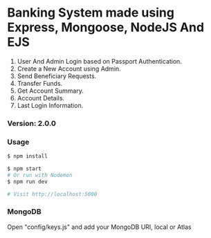 # Banking System made using Express, Mongoose, NodeJS And EJS

1. User And Admin Login based on Passport Authentication.
2. Create a New Account using Admin.
3. Send Beneficiary Requests.
4. Transfer Funds.
5. Get Account Summary.
6. Account Details.
7. Last Login Information.


### Version: 2.0.0

### Usage

```sh
$ npm install
```

```sh
$ npm start
# Or run with Nodemon
$ npm run dev

# Visit http://localhost:5000
```

### MongoDB

Open "config/keys.js" and add your MongoDB URI, local or Atlas
